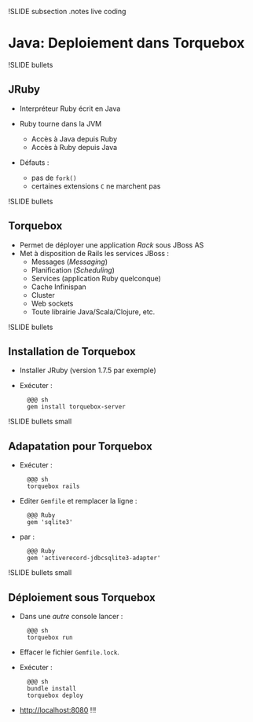 !SLIDE subsection
.notes live coding
# Java: Deploiement dans Torquebox

!SLIDE bullets
## JRuby

- Interpréteur Ruby écrit en Java
- Ruby tourne dans la JVM
  - Accès à Java depuis Ruby
  - Accès à Ruby depuis Java

- Défauts :
  -  pas de `fork()`
  -  certaines extensions `C` ne marchent pas

!SLIDE bullets
## Torquebox

- Permet de déployer une application _Rack_ sous JBoss AS
- Met à disposition de Rails les services JBoss :
  - Messages (_Messaging_)
  - Planification (_Scheduling_)
  - Services (application Ruby quelconque)
  - Cache Infinispan
  - Cluster
  - Web sockets
  - Toute librairie Java/Scala/Clojure, etc.

!SLIDE bullets
## Installation de Torquebox

- Installer JRuby (version 1.7.5 par exemple)

- Exécuter :

        @@@ sh
        gem install torquebox-server

!SLIDE bullets small
## Adapatation pour Torquebox

- Exécuter :

        @@@ sh
        torquebox rails

- Editer `Gemfile` et remplacer la ligne :

        @@@ Ruby
        gem 'sqlite3'
- par :

        @@@ Ruby
        gem 'activerecord-jdbcsqlite3-adapter'

!SLIDE bullets small
## Déploiement sous Torquebox

- Dans une *autre* console lancer : 

        @@@ sh
        torquebox run

- Effacer le fichier `Gemfile.lock`.
- Exécuter :

        @@@ sh
        bundle install
        torquebox deploy

- [http://localhost:8080](http://localhost:8080) !!!


